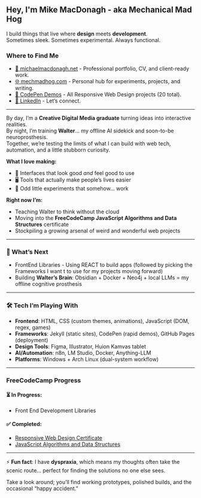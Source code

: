 ## Hey, I'm Mike MacDonagh - aka **Mechanical Mad Hog**

I build things that live where **design** meets **development**.  
Sometimes sleek. Sometimes experimental. Always functional.  

### Where to Find Me
- [💼 michaelmacdonagh.net](https://michaelmacdonagh.net) - Professional portfolio, CV, and client-ready work.   
- [🌐 mechmadhog.com](https://mechmadhog.com) - Personal hub for experiments, projects, and writing.  
- [🧪 CodePen Demos](https://codepen.io/collection/OyNaGb) - All Responsive Web Design projects (20 total).  
- [🔗 LinkedIn](https://www.linkedin.com/in/michaelmacdonagh/) - Let’s connect.  

---

By day, I’m a **Creative Digital Media graduate** turning ideas into interactive realities.  
By night, I’m training **Walter**... my offline AI sidekick and soon-to-be neuroprosthesis.  
Together, we’re testing the limits of what I can build with web tech, automation, and a little stubborn curiosity.  

**What I love making:**  
- 🎨 Interfaces that look good *and* feel good to use  
- 🖥️ Tools that actually make people’s lives easier  
- 🔧 Odd little experiments that somehow… work  

**Right now I’m:**  
- Teaching Walter to think without the cloud  
- Moving into the **FreeCodeCamp JavaScript Algorithms and Data Structures** certificate  
- Stockpiling a growing arsenal of weird and wonderful web projects  

---

### 🔮 What’s Next
- FrontEnd Libraries - Using REACT to build apps (followed by picking the Frameworks I want t to use for my projects moving forward)
- Building **Walter’s Brain**: Obsidian + Docker + Neo4j + local LLMs = my offline cognitive prosthesis  

---

### 🛠️ Tech I’m Playing With
- **Frontend**: HTML, CSS (custom themes, animations), JavaScript (DOM, regex, games)  
- **Frameworks**: Jekyll (static sites), CodePen (rapid demos), GitHub Pages (deployment)  
- **Design Tools**: Figma, Illustrator, Huion Kamvas tablet  
- **AI/Automation**: n8n, LM Studio, Docker, Anything-LLM  
- **Platforms**: Windows + Arch Linux (dual-system workflow)  

---

### FreeCodeCamp Progress

#### ⏳ In Progress:
-  Front End Development Libraries  

#### ✅ Completed:
- [Responsive Web Design Certificate](https://www.freecodecamp.org/certification/mechmadhog/responsive-web-design)
- [JavaScript Algorithms and Data Structures](https://www.freecodecamp.org/certification/mechmadhog/javascript-algorithms-and-data-structures-v8)

---

⚡ **Fun fact**: I have **dyspraxia**, which means my thoughts often take the scenic route… perfect for finding the solutions no one else sees.  

Take a look around; you’ll find working prototypes, polished builds, and the occasional “happy accident.”  
